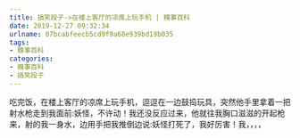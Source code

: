 ```yaml
---
title: 搞笑段子->在楼上客厅的凉席上玩手机 | 糗事百科
date: 2019-12-27 09:32:34
urlname: 07bcabfeecb5cd9f9a68e939bd19b035
tags: 
- 糗事百科
categories:
- 糗事百科
- 搞笑段子
---
```

吃完饭，在楼上客厅的凉席上玩手机，逗逗在一边鼓捣玩具，突然他手里拿着一把射水枪走到我面前:妖怪，不许动！我还没反应过来，他就往我胸口滋滋的开起枪来，射的我一身水，边用手把我推倒边说:妖怪打死了，我好厉害！我，，，，


